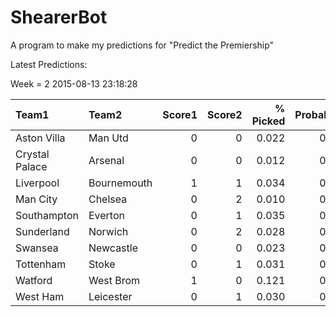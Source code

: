 # ShearerBot
A program to make my predictions for "Predict the Premiership"

Latest Predictions:

Week = 2
2015-08-13 23:18:28
<sub>


|Team1          |Team2       | Score1| Score2| % Picked| Probability| Expected|    SD|    n|
|:--------------|:-----------|------:|------:|--------:|-----------:|--------:|-----:|----:|
|Aston Villa    |Man Utd     |      0|      0|    0.022|       0.094|    1.160| 2.186| 3255|
|Crystal Palace |Arsenal     |      0|      0|    0.012|       0.069|    1.022| 1.987| 3199|
|Liverpool      |Bournemouth |      1|      1|    0.034|       0.094|    1.016| 2.155| 3203|
|Man City       |Chelsea     |      0|      2|    0.010|       0.043|    1.026| 1.795| 3200|
|Southampton    |Everton     |      0|      1|    0.035|       0.082|    1.075| 2.090| 3219|
|Sunderland     |Norwich     |      0|      2|    0.028|       0.056|    1.187| 1.926| 3209|
|Swansea        |Newcastle   |      0|      0|    0.023|       0.074|    1.067| 2.035| 3210|
|Tottenham      |Stoke       |      0|      1|    0.031|       0.064|    0.893| 1.917| 3207|
|Watford        |West Brom   |      1|      0|    0.121|       0.117|    0.680| 0.958| 3203|
|West Ham       |Leicester   |      0|      1|    0.030|       0.074|    1.189| 2.055| 3202|

</sub>